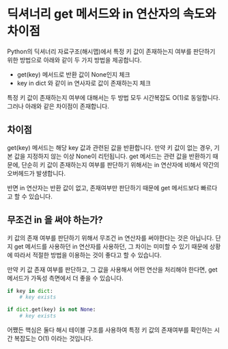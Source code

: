 # 딕셔너리 get 메서드와 in 연산자의 속도와 차이점

Python의 딕셔너리 자료구조(해시맵)에서 특정 키 값이 존재하는지 여부를 판단하기 위한 방법으로 아래와
같이 두 가지 방법을 제공합니다.

- get(key) 메서드로 반환 값이 None인지 체크
- key in dict 와 같이 in 연사자로 값이 존재하는지 체크

특정 키 값이 존재하는지 여부에 대해서는 두 방법 모두 시간복잡도 O(1)로 동일합니다. 그러나 아래와 같은
차이점이 존재합니다.

## 차이점

get(key) 메서드는 해당 key 값과 관련된 값을 반환합니다. 만약 키 값이 없는 경우, 기본 값을 지정하지
않는 이상 None이 리턴됩니다. get 메서드는 관련 값을 반환하기 때문에, 단순히 키 값이 존재하는지 여부를
판단하기 위해서는 in 연산자에 비해서 약간의 오버헤드가 발생합니다.

반면 in 연산자는 반환 값이 없고, 존재여부만 판단하기 때문에 get 메서드보다 빠르다고 할 수 있습니다.

## 무조건 in 을 써야 하는가?

키 값의 존재 여부를 판단하기 위해서 무조건 in 연산자를 써야한다는 것은 아닙니다. 단지 get 메서드를
사용하던 in 연산자를 사용하던, 그 차이는 미미할 수 있기 때문에 상황에 따라서 적절한 방법을 이용하는 것이
좋다고 할 수 있습니다.

만약 키 값 존재 여부를 판단하고, 그 값을 사용해서 어떤 연산을 처리해야 한다면, get 메서드가 가독성
측면에서 더 좋을 수 있습니다.

```python
if key in dict:
    # key exists

if dict.get(key) is not None:
    # key exists
```

어쨌든 핵심은 둘다 해시 테이블 구조를 사용하여 특정 키 값의 존재여부를 확인하는 시간 복잡도는 O(1)
이라는 것입니다.
